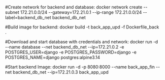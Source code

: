 #Create network for backend and database:
docker network create --subnet 172.21.0.0/24 --gateway=172.21.0.1 --ip-range 172.21.0.0/24 --label=backend_db_net backend_db_net

#Build image for backend:
docker build -t back_app_upd -f Dockerfile_back .

#Download and start database with credentials and network:
docker run -d --name database --net backend_db_net --ip=172.21.0.2 -e POSTGRES_USER=django -e POSTGRES_PASSWORD=django  -e POSTGRES_NAME=django postgres:alpine3.14

#Start backend Image:
docker run -d -p 8080:8000 --name back_app_fin --net backend_db_net --ip=172.21.0.3 back_app_upd
